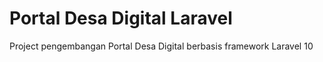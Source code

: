 # Portal Desa Digital Laravel

Project pengembangan Portal Desa Digital berbasis framework Laravel 10
